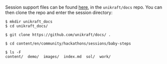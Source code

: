 Session support files can be found [here](https://github.com/unikraft/docs/tree/main/content/en/community/hackathons/sessions/baby-steps), in the `unikraft/docs` repo.
You can then clone the repo and enter the session directory:

```console
$ mkdir unikraft_docs
$ cd unikraft_docs/

$ git clone https://github.com/unikraft/docs/ .

$ cd content/en/community/hackathons/sessions/baby-steps

$ ls -F
content/  demo/  images/  index.md  sol/  work/
```
